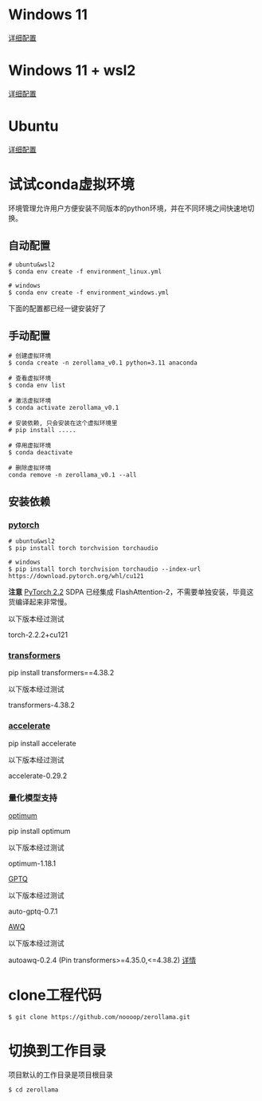# Windows 11
[详细配置](./windows.md)

# Windows 11 + wsl2
[详细配置](./wsl2.md)

# Ubuntu
[详细配置](./ubuntu.md)

# 试试conda虚拟环境
环境管理允许用户方便安装不同版本的python环境，并在不同环境之间快速地切换。

## 自动配置
```
# ubuntu&wsl2
$ conda env create -f environment_linux.yml

# windows
$ conda env create -f environment_windows.yml
```
下面的配置都已经一键安装好了

## 手动配置
```
# 创建虚拟环境
$ conda create -n zerollama_v0.1 python=3.11 anaconda

# 查看虚拟环境
$ conda env list 

# 激活虚拟环境
$ conda activate zerollama_v0.1

# 安装依赖, 只会安装在这个虚拟环境里
# pip install .....

# 停用虚拟环境
$ conda deactivate

# 删除虚拟环境
conda remove -n zerollama_v0.1 --all
```

## 安装依赖
### [pytorch](https://pytorch.org/get-started/locally/)  

```
# ubuntu&wsl2
$ pip install torch torchvision torchaudio

# windows
$ pip install torch torchvision torchaudio --index-url https://download.pytorch.org/whl/cu121
```

**注意**
[PyTorch 2.2](https://github.com/pytorch/pytorch/releases/tag/v2.2.0) SDPA 已经集成 FlashAttention-2，不需要单独安装，毕竟这货编译起来非常慢。

以下版本经过测试

torch-2.2.2+cu121

### [transformers](https://github.com/huggingface/transformers)

pip install transformers==4.38.2

以下版本经过测试

transformers-4.38.2

### [accelerate](https://github.com/huggingface/accelerate)

pip install accelerate

以下版本经过测试

accelerate-0.29.2

### 量化模型支持
[optimum](https://github.com/huggingface/optimum)

pip install optimum

以下版本经过测试

optimum-1.18.1

[GPTQ](https://github.com/AutoGPTQ/AutoGPTQ)

以下版本经过测试

auto-gptq-0.7.1

[AWQ](https://github.com/casper-hansen/AutoAWQ)

以下版本经过测试

autoawq-0.2.4 (Pin transformers>=4.35.0,<=4.38.2) [详情](https://github.com/casper-hansen/AutoAWQ/releases/tag/v0.2.4)

# clone工程代码
```
$ git clone https://github.com/noooop/zerollama.git
```

# 切换到工作目录
项目默认的工作目录是项目根目录
```
$ cd zerollama
```

 

